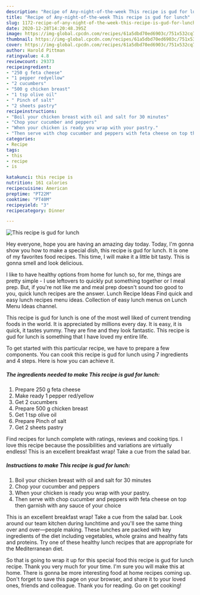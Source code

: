 ```yaml
---
description: "Recipe of Any-night-of-the-week This recipe is gud for lunch"
title: "Recipe of Any-night-of-the-week This recipe is gud for lunch"
slug: 1172-recipe-of-any-night-of-the-week-this-recipe-is-gud-for-lunch
date: 2020-12-28T14:20:48.395Z
image: https://img-global.cpcdn.com/recipes/61a5dbd70ed6903c/751x532cq70/this-recipe-is-gud-for-lunch-recipe-main-photo.jpg
thumbnail: https://img-global.cpcdn.com/recipes/61a5dbd70ed6903c/751x532cq70/this-recipe-is-gud-for-lunch-recipe-main-photo.jpg
cover: https://img-global.cpcdn.com/recipes/61a5dbd70ed6903c/751x532cq70/this-recipe-is-gud-for-lunch-recipe-main-photo.jpg
author: Harold Pittman
ratingvalue: 4.8
reviewcount: 29373
recipeingredient:
- "250 g feta cheese"
- "1 pepper redyellow"
- "2 cucumbers"
- "500 g chicken breast"
- "1 tsp olive oil"
- " Pinch of salt"
- "2 sheets pastry"
recipeinstructions:
- "Boil your chicken breast with oil and salt for 30 minutes"
- "Chop your cucumber and peppers"
- "When your chicken is ready you wrap with your pastry."
- "Then serve with chop cucumber and peppers with feta cheese on top then garnish with any sauce of your choice"
categories:
- Recipe
tags:
- this
- recipe
- is

katakunci: this recipe is 
nutrition: 161 calories
recipecuisine: American
preptime: "PT22M"
cooktime: "PT40M"
recipeyield: "3"
recipecategory: Dinner

---
```



![This recipe is gud for lunch](https://img-global.cpcdn.com/recipes/61a5dbd70ed6903c/751x532cq70/this-recipe-is-gud-for-lunch-recipe-main-photo.jpg)

Hey everyone, hope you are having an amazing day today. Today, I'm gonna show you how to make a special dish, this recipe is gud for lunch. It is one of my favorites food recipes. This time, I will make it a little bit tasty. This is gonna smell and look delicious.

I like to have healthy options from home for lunch so, for me, things are pretty simple - I use leftovers to quickly put something together or I meal prep. But, if you&#39;re not like me and meal prep doesn&#39;t sound too good to you, quick lunch recipes are the answer. Lunch Recipe Ideas Find quick and easy lunch recipes menu ideas. Collection of easy lunch menus on Lunch Menu Ideas channel.

This recipe is gud for lunch is one of the most well liked of current trending foods in the world. It is appreciated by millions every day. It is easy, it is quick, it tastes yummy. They are fine and they look fantastic. This recipe is gud for lunch is something that I have loved my entire life.


To get started with this particular recipe, we have to prepare a few components. You can cook this recipe is gud for lunch using 7 ingredients and 4 steps. Here is how you can achieve it.

<!--inarticleads1-->

##### The ingredients needed to make This recipe is gud for lunch:

1. Prepare 250 g feta cheese
1. Make ready 1 pepper red/yellow
1. Get 2 cucumbers
1. Prepare 500 g chicken breast
1. Get 1 tsp olive oil
1. Prepare  Pinch of salt
1. Get 2 sheets pastry


Find recipes for lunch complete with ratings, reviews and cooking tips. I love this recipe because the possibilities and variations are virtually endless! This is an excellent breakfast wrap! Take a cue from the salad bar. 

<!--inarticleads2-->

##### Instructions to make This recipe is gud for lunch:

1. Boil your chicken breast with oil and salt for 30 minutes
1. Chop your cucumber and peppers
1. When your chicken is ready you wrap with your pastry.
1. Then serve with chop cucumber and peppers with feta cheese on top then garnish with any sauce of your choice


This is an excellent breakfast wrap! Take a cue from the salad bar. Look around our team kitchen during lunchtime and you&#39;ll see the same thing over and over—people making. These lunches are packed with key ingredients of the diet including vegetables, whole grains and healthy fats and proteins. Try one of these healthy lunch recipes that are appropriate for the Mediterranean diet. 

So that is going to wrap it up for this special food this recipe is gud for lunch recipe. Thank you very much for your time. I'm sure you will make this at home. There is gonna be more interesting food at home recipes coming up. Don't forget to save this page on your browser, and share it to your loved ones, friends and colleague. Thank you for reading. Go on get cooking!
